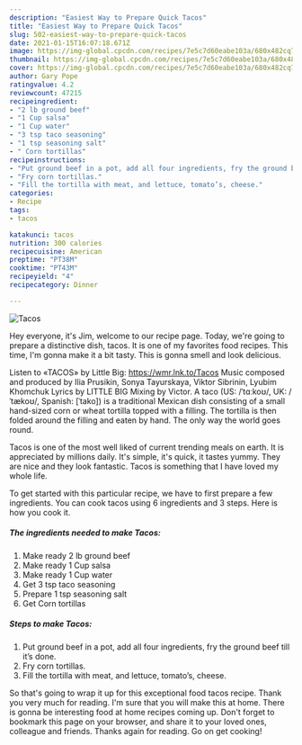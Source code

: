 ```yaml
---
description: "Easiest Way to Prepare Quick Tacos"
title: "Easiest Way to Prepare Quick Tacos"
slug: 502-easiest-way-to-prepare-quick-tacos
date: 2021-01-15T16:07:18.671Z
image: https://img-global.cpcdn.com/recipes/7e5c7d60eabe103a/680x482cq70/tacos-recipe-main-photo.jpg
thumbnail: https://img-global.cpcdn.com/recipes/7e5c7d60eabe103a/680x482cq70/tacos-recipe-main-photo.jpg
cover: https://img-global.cpcdn.com/recipes/7e5c7d60eabe103a/680x482cq70/tacos-recipe-main-photo.jpg
author: Gary Pope
ratingvalue: 4.2
reviewcount: 47215
recipeingredient:
- "2 lb ground beef"
- "1 Cup salsa"
- "1 Cup water"
- "3 tsp taco seasoning"
- "1 tsp seasoning salt"
- " Corn tortillas"
recipeinstructions:
- "Put ground beef in a pot, add all four ingredients, fry the ground beef till it’s done."
- "Fry corn tortillas."
- "Fill the tortilla with meat, and lettuce, tomato’s, cheese."
categories:
- Recipe
tags:
- tacos

katakunci: tacos 
nutrition: 300 calories
recipecuisine: American
preptime: "PT38M"
cooktime: "PT43M"
recipeyield: "4"
recipecategory: Dinner

---
```



![Tacos](https://img-global.cpcdn.com/recipes/7e5c7d60eabe103a/680x482cq70/tacos-recipe-main-photo.jpg)

Hey everyone, it's Jim, welcome to our recipe page. Today, we're going to prepare a distinctive dish, tacos. It is one of my favorites food recipes. This time, I'm gonna make it a bit tasty. This is gonna smell and look delicious.

Listen to «TACOS» by Little Big: https://wmr.lnk.to/Tacos Music composed and produced by Ilia Prusikin, Sonya Tayurskaya, Viktor Sibrinin, Lyubim Khomchuk Lyrics by LITTLE BIG Mixing by Victor. A taco (US: /ˈtɑːkoʊ/, UK: /ˈtækoʊ/, Spanish: [ˈtako]) is a traditional Mexican dish consisting of a small hand-sized corn or wheat tortilla topped with a filling. The tortilla is then folded around the filling and eaten by hand. The only way the world goes round.

Tacos is one of the most well liked of current trending meals on earth. It is appreciated by millions daily. It's simple, it's quick, it tastes yummy. They are nice and they look fantastic. Tacos is something that I have loved my whole life.


To get started with this particular recipe, we have to first prepare a few ingredients. You can cook tacos using 6 ingredients and 3 steps. Here is how you cook it.

<!--inarticleads1-->

##### The ingredients needed to make Tacos:

1. Make ready 2 lb ground beef
1. Make ready 1 Cup salsa
1. Make ready 1 Cup water
1. Get 3 tsp taco seasoning
1. Prepare 1 tsp seasoning salt
1. Get  Corn tortillas




<!--inarticleads2-->

##### Steps to make Tacos:

1. Put ground beef in a pot, add all four ingredients, fry the ground beef till it’s done.
1. Fry corn tortillas.
1. Fill the tortilla with meat, and lettuce, tomato’s, cheese.




So that's going to wrap it up for this exceptional food tacos recipe. Thank you very much for reading. I'm sure that you will make this at home. There is gonna be interesting food at home recipes coming up. Don't forget to bookmark this page on your browser, and share it to your loved ones, colleague and friends. Thanks again for reading. Go on get cooking!
